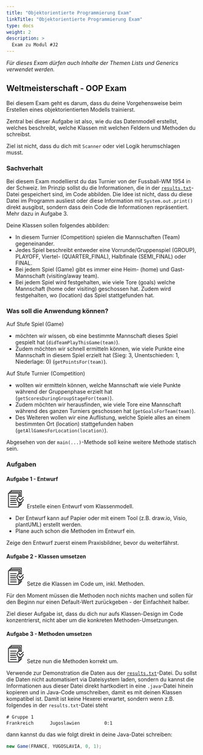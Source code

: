 ```yaml
---
title: "Objektorientierte Programmierung Exam"
linkTitle: "Objektorientierte Programmierung Exam"
type: docs
weight: 2
description: >
  Exam zu Modul #J2
---
```


_Für dieses Exam dürfen auch Inhalte der Themen Lists und Generics verwendet werden._

## Weltmeisterschaft - OOP Exam

Bei diesem Exam geht es darum, dass du deine Vorgehensweise beim Erstellen eines objektorientierten Modells trainierst.

Zentral bei dieser Aufgabe ist also, wie du das Datenmodell erstellst, welches beschreibt, welche Klassen mit welchen Feldern und Methoden du schreibst.

Ziel ist nicht, dass du dich mit `Scanner` oder viel Logik herumschlagen musst.

### Sachverhalt

Bei diesem Exam modellierst du das Turnier von der Fussball-WM 1954 in der Schweiz. Im Prinzip sollst du die Informationen, die in der <a href="../results.txt" download>`results.txt`</a>-Datei gespeichert sind, im Code abbilden.
Die Idee ist nicht, dass du diese Datei im Programm ausliest oder diese Information mit `System.out.print()` direkt ausgibst, sondern dass dein Code die Informationen repräsentiert. Mehr dazu in Aufgabe 3.

Deine Klassen sollen folgendes abbilden:

- In diesem Turnier (Competition) spielen die Mannschaften (Team) gegeneinander.
- Jedes Spiel beschreibt entweder eine Vorrunde/Gruppenspiel (GROUP), PLAYOFF, Viertel- (QUARTER_FINAL), Halbfinale (SEMI_FINAL) oder FINAL.
- Bei jedem Spiel (Game) gibt es immer eine Heim- (home) und Gast-Mannschaft (visiting/away team).
- Bei jedem Spiel wird festgehalten, wie viele Tore (goals) welche Mannschaft (home oder visiting) geschossen hat. Zudem wird festgehalten, wo (location) das Spiel stattgefunden hat.

### Was soll die Anwendung können?

Auf Stufe Spiel (Game)

- möchten wir wissen, ob eine bestimmte Mannschaft dieses Spiel gespielt hat (`didTeamPlayThisGame(team)`).
- Zudem möchten wir schnell ermitteln können, wie viele Punkte eine Mannschaft in diesem Spiel erzielt hat (Sieg: 3, Unentschieden: 1, Niederlage: 0) (`getPointsFor(team)`).

Auf Stufe Turnier (Competition)

- wollten wir ermitteln können, welche Mannschaft wie viele Punkte während der Gruppenphase erzielt hat (`getScoresDuringGroupStageFor(team)`).
- Zudem möchten wir herausfinden, wie viele Tore eine Mannschaft während des ganzen Turniers geschossen hat (`getGoalsForTeam(team)`).
- Des Weiteren wollen wir eine Auflistung, welche Spiele alles an einem bestimmten Ort (location) stattgefunden haben (`getAllGamesForLocation(location)`).

Abgesehen von der `main(...)`-Methode soll keine weitere Methode statisch sein.

### Aufgaben

#### Aufgabe 1 - Entwurf

![task1](/images/task.png) Erstelle einen Entwurf vom Klassenmodell.

- Der Entwurf kann auf Papier oder mit einem Tool (z.B. draw.io, Visio, plantUML) erstellt werden.
- Plane auch schon die Methoden im Entwurf ein.

Zeige den Entwurf zuerst einem Praxisbildner, bevor du weiterfährst.

#### Aufgabe 2 - Klassen umsetzen

![task1](/images/task.png) Setze die Klassen im Code um, inkl. Methoden.

Für den Moment müssen die Methoden noch nichts machen und sollen für den Beginn nur einen Default-Wert zurückgeben - der Einfachheit halber.

Ziel dieser Aufgabe ist, dass du dich nur aufs Klassen-Design im Code konzentrierst, nicht aber um die konkreten Methoden-Umsetzungen.

#### Aufgabe 3 - Methoden umsetzen

![task1](/images/task.png) Setze nun die Methoden korrekt um.

Verwende zur Demonstration die Daten aus der <a href="../results.txt" download>`results.txt`</a>-Datei. Du sollst die Daten nicht automatisiert via Dateisystem laden, sondern du kannst die Informationen aus dieser Datei direkt hartkodiert in eine `.java`-Datei hinein kopieren und in Java-Code umschreiben, damit es mit deinen Klassen kompatibel ist. Damit ist keine Hexerei erwartet, sondern wenn z.B. folgendes in der `results.txt`-Datei steht

```
# Gruppe 1
Frankreich	    Jugoslawien	        0:1
```

dann kannst du das wie folgt direkt in deine Java-Datei schreiben:

```java
new Game(FRANCE, YUGOSLAVIA, 0, 1);
```
